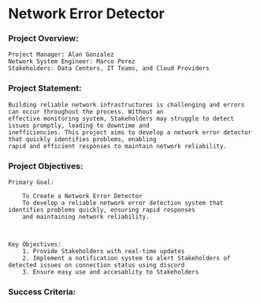 # Network Error Detector

### Project Overview:
    Project Manager: Alan Gonzalez
    Network System Engineer: Marco Perez
    Stakeholders: Data Centers, IT Teams, and Cloud Providers

### Project Statement:
    Building reliable network infrastructures is challenging and errors can occur throughout the process. Without an 
    effective monitoring system, Stakeholders may struggle to detect issues promptly, leading to downtime and 
    inefficiencies. This project aims to develop a network error detector that quickly identifies problems, enabling 
    rapid and efficient responses to maintain network reliability.

### Project Objectives:
    Primary Goal:

        To Create a Network Error Detector
        To develop a reliable network error detection system that identifies problems quickly, ensuring rapid responses 
        and maintaining network reliability.


    
    Key Objectives:
        1. Provide Stakeholders with real-time updates
        2. Implement a notification system to alert Stakeholders of detected issues on connection status using discord
        3. Ensure easy use and accesablity to Stakeholders

### Success Criteria: